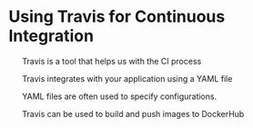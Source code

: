 # Using Travis for Continuous Integration

<ul>Travis is a tool that helps us with the CI process</ul>
<ul>Travis integrates with your application using a YAML file</ul>
<ul>YAML files are often used to specify configurations.</ul>
<ul>Travis can be used to build and push images to DockerHub</ul>
